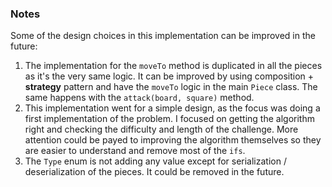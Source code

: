### Notes
Some of the design choices in this implementation can be improved in the future:

1. The implementation for the ``moveTo`` method is duplicated in all the pieces as it's the very same logic. It can be improved by using composition + **strategy** pattern and have the `moveTo` logic in the main `Piece` class. The same happens with the `attack(board, square)` method.
2. This implementation went for a simple design, as the focus was doing a first implementation of the problem. I focused on getting the algorithm right and checking the difficulty and length of the challenge. More attention could be payed to improving the algorithm themselves so they are easier to understand and remove most of the `ifs`.
3. The `Type` enum is not adding any value except for serialization / deserialization of the pieces. It could be removed in the future. 